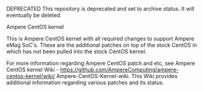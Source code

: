DEPRECATED
This repository is deprecated and set to archive status. It will eventually be deleted.


Ampere CentOS kernel

This is Ampere CentOS kernel with all required changes to support
Ampere eMag SoC's. These are the additional patches on top of the
stock CentOS in which has not been pulled into the stock CentOS
kernel.

For more information regarding Ampere CentOS patch and etc, see
Ampere CentOS kernel Wiki -
https://github.com/AmpereComputing/ampere-centos-kernel/wiki/
Ampere-CentOS-Kernel-wiki.
This Wiki provides additional information regarding various
patches and its status.
